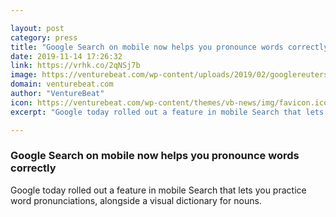 ```yaml
---

layout: post
category: press
title: "Google Search on mobile now helps you pronounce words correctly"
date: 2019-11-14 17:26:32
link: https://vrhk.co/2qNSj7b
image: https://venturebeat.com/wp-content/uploads/2019/02/googlereuters-e1573751994369.jpeg?w=1200&strip=all
domain: venturebeat.com
author: "VentureBeat"
icon: https://venturebeat.com/wp-content/themes/vb-news/img/favicon.ico
excerpt: "Google today rolled out a feature in mobile Search that lets you practice word pronunciations, alongside a visual dictionary for nouns."

---
```


### Google Search on mobile now helps you pronounce words correctly

Google today rolled out a feature in mobile Search that lets you practice word pronunciations, alongside a visual dictionary for nouns.